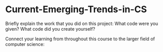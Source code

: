 # Current-Emerging-Trends-in-CS

Briefly explain the work that you did on this project: What code were you given? What code did you create yourself?


Connect your learning from throughout this course to the larger field of computer science: 



